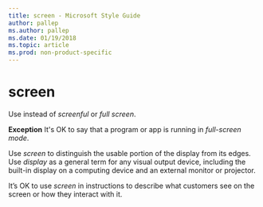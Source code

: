 ```yaml
---
title: screen - Microsoft Style Guide
author: pallep
ms.author: pallep
ms.date: 01/19/2018
ms.topic: article
ms.prod: non-product-specific
---
```


# screen

Use instead of *screenful* or *full screen*. 

**Exception** It's OK to say that a program or app is running in *full-screen mode*.

Use *screen* to distinguish the usable portion of the display from its edges. Use *display*
as a general term for any visual output device, including the built-in
display on a computing device and an external monitor or projector.

It’s OK to use *screen* in instructions to describe what customers see on the screen or how they interact with it. 
